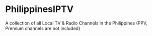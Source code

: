 # PhilippinesIPTV
A collection of all Local TV & Radio Channels in the Philippines (PPV, Premium channels are not included)
